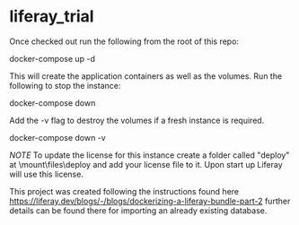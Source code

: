 # liferay_trial

Once checked out run the following from the root of this repo:

docker-compose up -d

This will create the application containers as well as the volumes.  Run the following to stop the instance:

docker-compose down

Add the -v flag to destroy the volumes if a fresh instance is required.

docker-compose down -v

*NOTE*
To update the license for this instance create a folder called "deploy" at \mount\files\deploy and add your license file to it.  Upon start up Liferay will use this license.

This project was created following the instructions found here https://liferay.dev/blogs/-/blogs/dockerizing-a-liferay-bundle-part-2 further details can be found there for importing an already existing database.
